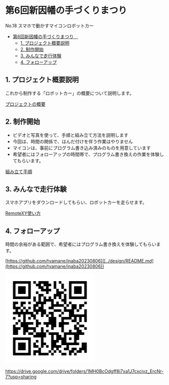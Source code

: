 # 第6回新因幡の手づくりまつり　
No.18 スマホで動かすマイコンロボットカー

- [第6回新因幡の手づくりまつり　](#第6回新因幡の手づくりまつり)
  - [1. プロジェクト概要説明](#1-プロジェクト概要説明)
  - [2. 制作開始](#2-制作開始)
  - [3. みんなで走行体験](#3-みんなで走行体験)
  - [4. フォローアップ](#4-フォローアップ)


## 1. プロジェクト概要説明

これから制作する「ロボットカー」の概要について説明します。

[プロジェクトの概要](./design/README.md)

## 2. 制作開始

* ビデオと写真を使って、手順と組み立て方法を説明します
* 今回は、時間の関係で、はんだ付けを伴う作業はやりません
* マイコンは、事前にプログラム書き込み済みのものを用意しています
* 希望者にはフォローアップの時間帯で、プログラム書き換えの作業を体験してもらいます。
  
[組み立て手順](./make/組み立て手順.htm)

## 3. みんなで走行体験

スマホアプリをダウンロードしてもらい、ロボットカーを走らせます。

[RemoteXY使い方](./design/README.md)

## 4. フォローアップ

時間の余裕がある範囲で、希望者にはプログラム書き換えを体験してもらいます。


[https://github.com/tyamane/inaba20230806]([../design/README.md](https://github.com/tyamane/inaba20230806))

![](./img/QR_205097.png)

https://drive.google.com/drive/folders/1MH0BcOdgff8i7xa1J7cxcivz_ErcNr-7?usp=sharing


